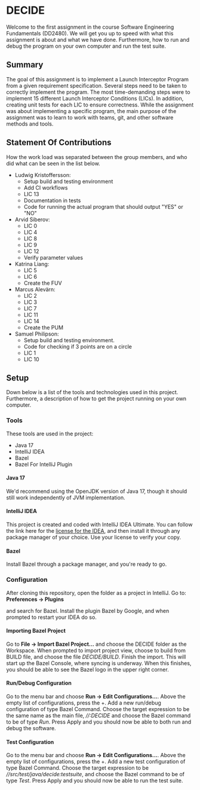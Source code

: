 # DECIDE

Welcome to the first assignment in the course Software Engineering Fundamentals (DD2480). 
We will get you up to speed with what this assignment is about and 
what we have done. Furthermore, how to run and debug the program on your own
computer and run the test suite. 

## Summary

The goal of this assignment is to implement a Launch Interceptor Program
from a given requirement specification.
Several steps need to be taken to correctly implement the program.
The most time-demanding steps were to implement 15 different Launch Interceptor Conditions (LICs).
In addition, creating unit tests for each LIC to ensure correctness.
While the assignment was about implementing a specific program,
the main purpose of the assignment was to learn to work with teams, git,
and other software methods and tools.

## Statement Of Contributions

How the work load was separated between the group members, and who 
did what can be seen in the list below. 

- Ludwig Kristoffersson:
  - Setup build and testing environment
  - Add CI workflows
  - LIC 13
  - Documentation in tests
  - Code for running the actual program that should output "YES" or "NO"
- Arvid Siberov:
  - LIC 0
  - LIC 4
  - LIC 8
  - LIC 9
  - LIC 12
  - Verify parameter values
- Katrina Liang:
  - LIC 5
  - LIC 6
  - Create the FUV
- Marcus Alevärn:
  - LIC 2
  - LIC 3
  - LIC 7
  - LIC 11
  - LIC 14
  - Create the PUM
- Samuel Philipson:
  - Setup build and testing environment.
  - Code for checking if 3 points are on a circle
  - LIC 1
  - LIC 10

## Setup

Down below is a list of the tools and technologies used in this project.
Furthermore, a description of how to get the project running on your own computer.

### Tools
These tools are used in the project:
- Java 17
- IntelliJ IDEA
- Bazel
- Bazel For IntelliJ Plugin

#### Java 17

We'd recommend using the OpenJDK version of Java 17, though it should still work independently of JVM implementation.

#### IntelliJ IDEA

This project is created and coded with IntelliJ IDEA Ultimate. You can follow the link here for the
[license for the IDEA](https://www.jetbrains.com/community/education/#students), and then install it
through any package manager of your choice. Use your license to verify your copy.

#### Bazel

Install Bazel through a package manager, and you're ready to go.

### Configuration

After cloning this repository, open the folder as a project in IntelliJ. Go to:  
__Preferences -> Plugins__

and search for Bazel. Install the plugin Bazel by Google, and when prompted to restart your IDEA do so.

#### Importing Bazel Project

Go to __File -> Import Bazel Project...__ and choose the DECIDE folder as the Workspace. When prompted to import
project view, choose to build from BUILD file, and choose the file _DECIDE/BUILD_. Finish the import. This will start up
the Bazel Console, where syncing is underway. When this finishes, you should be able to see the Bazel logo in the upper
right corner.

#### Run/Debug Configuration

Go to the menu bar and choose __Run -> Edit Configurations...__.  Above the empty list of configurations, press the +.
Add a new run/debug configuration of type Bazel Command. Choose the target expression to be the same name as the main file,
_//:DECIDE_ and choose the Bazel command to be of type _Run_. Press Apply and you should now be able to both run
and debug the software.

#### Test Configuration

Go to the menu bar and choose __Run -> Edit Configurations...__.  Above the empty list of configurations, press the +.
Add a new test configuration of type Bazel Command. Choose the target expression to be _//src/test/java/decide:testsuite_, 
and choose the Bazel command to be of type _Test_. Press Apply and you should now be able to run the test suite.